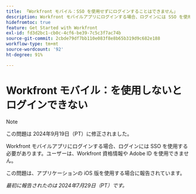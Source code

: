 ```yaml
---
title: 「Workfront モバイル：SSO を使用せずにログインすることはできません」
description: Workfront モバイルアプリにログインする場合、ログインには SSO を使用する必要があります。ユーザーは、Workfront 資格情報や Adobe ID を使用できません。
hidefromtoc: true
feature: Get Started with Workfront
exl-id: fd3d2bc1-cb0c-4cf6-be39-7c5c3f7ac74b
source-git-commit: 2cbde79df7bb110e083f8e8b65b319d9c682e188
workflow-type: tm+mt
source-wordcount: '92'
ht-degree: 91%

---
```


# Workfront モバイル：を使用しないとログインできない

>[!NOTE]
>
>この問題は 2024年9月19日（PT）に修正されました。

Workfront モバイルアプリにログインする場合、ログインには SSO を使用する必要があります。ユーザーは、Workfront 資格情報や Adobe ID を使用できません。

この問題は、アプリケーションの iOS 版を使用する場合に報告されています。

_最初に報告されたのは 2024年7月29日（PT）です。_
